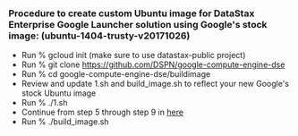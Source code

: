 ### Procedure to create custom Ubuntu image for DataStax Enterprise Google Launcher solution using Google's stock image: (ubuntu-1404-trusty-v20171026)

* Run % gcloud init (make sure to use datastax-public project)
* Run % git clone https://github.com/DSPN/google-compute-engine-dse
* Run % cd google-compute-engine-dse/buildimage
* Review and update 1.sh and build_image.sh to reflect your new Google's stock Ubuntu image
* Run % ./1.sh
* Continue from step 5 through step 9 in [here](https://cloud.google.com/launcher/docs/partners/technical-components)
* Run % ./build_image.sh


